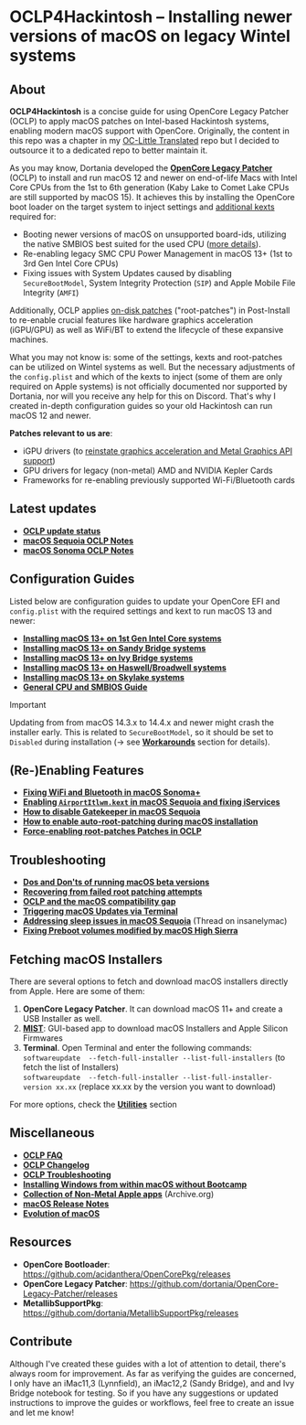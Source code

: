# OCLP4Hackintosh – Installing newer versions of macOS on legacy Wintel systems

## About
**OCLP4Hackintosh** is a concise guide for using OpenCore Legacy Patcher (OCLP) to apply macOS patches on Intel-based Hackintosh systems, enabling modern macOS support with OpenCore. Originally, the content in this repo was a chapter in my [OC-Little Translated](https://github.com/5T33Z0/OC-Little-Translated) repo but I decided to outsource it to a dedicated repo to better maintain it. 

As you may know, Dortania developed the [**OpenCore Legacy Patcher**](https://github.com/dortania/OpenCore-Legacy-Patcher) (OCLP) to install and run macOS 12 and newer on end-of-life Macs with Intel Core CPUs from the 1st to 6th generation (Kaby Lake to Comet Lake CPUs are still supported by macOS 15). It achieves this by installing the OpenCore boot loader on the target system to inject settings and [additional kexts](https://github.com/dortania/OpenCore-Legacy-Patcher/tree/main/payloads/Kexts) required for:

- Booting newer versions of macOS on unsupported board-ids, utilizing the native SMBIOS best suited for the used CPU ([more details](/09_Board-ID_VMM-Spoof/README.md)).
- Re-enabling legacy SMC CPU Power Management in macOS 13+ (1st to 3rd Gen Intel Core CPUs)
- Fixing issues with System Updates caused by disabling `SecureBootModel`, System Integrity Protection (`SIP`) and Apple Mobile File Integrity (`AMFI`)

Additionally, OCLP applies [on-disk patches](https://dortania.github.io/OpenCore-Legacy-Patcher/PATCHEXPLAIN.html#on-disk-patches) ("root-patches") in Post-Install to re-enable crucial features like hardware graphics acceleration (iGPU/GPU) as well as WiFi/BT to extend the lifecycle of these expansive machines.

What you may not know is: some of the settings, kexts and root-patches can  be utilized on Wintel systems as well. But the necessary adjustments of the `config.plist` and which of the kexts to inject (some of them are only required on Apple systems) is not officially documented nor supported by Dortania, nor will you receive any help for this on Discord. That's why I created in-depth configuration guides so your old Hackintosh can run macOS 12 and newer.

**Patches relevant to us are**:

- iGPU drivers (to [reinstate graphics acceleration and Metal Graphics API support](https://khronokernel.github.io/macos/2022/11/01/LEGACY-METAL-PART-1.html)) 
- GPU drivers for legacy (non-metal) AMD and NVIDIA Kepler Cards 
- Frameworks for re-enabling previously supported Wi-Fi/Bluetooth cards
 
## Latest updates
- [**OCLP update status**](/docs/OCLP_status.md)
- [**macOS Sequoia OCLP Notes**](/docs/Sequoia_Notes.md)
- [**macOS Sonoma OCLP Notes**](/docs/Sonoma_Notes.md)

## Configuration Guides
Listed below are configuration guides to update your OpenCore EFI and `config.plist` with the required settings and kext to run macOS 13 and newer:

- [**Installing macOS 13+ on 1st Gen Intel Core systems**](/Guides/Nehalem-Westmere-Lynnfield.md)
- [**Installing macOS 13+ on Sandy Bridge systems**](/Guides/Sandy_Bridge.md)
- [**Installing macOS 13+ on Ivy Bridge systems**](/Guides/Ivy_Bridge.md)
- [**Installing macOS 13+ on Haswell/Broadwell systems**](/Guides/Haswell-Broadwell.md)
- [**Installing macOS 13+ on Skylake systems**](/Guides/Skylake.md)
- [**General CPU and SMBIOS Guide**](/Guides/CPU_to_SMBIOS.md)

> [!IMPORTANT]
>
> Updating from from macOS 14.3.x to 14.4.x and newer might crash the installer early. This is related to `SecureBootModel`, so it should be set to `Disabled` during installation (&rarr; see [**Workarounds**](/W_Workarounds/macOS14.4.md) section for details).

## (Re-)Enabling Features
- [**Fixing WiFi and Bluetooth in macOS Sonoma+**](/Enable_Features/WiFi_Sonoma.md)
- [**Enabling `AirportItlwm.kext` in macOS Sequoia and fixing iServices**](/Enable_Features/AirportItllwm_Sequoia.md)
- [**How to disable Gatekeeper in macOS Sequoia**](/Guides/Disable_Gatekeeper.md)
- [**How to enable auto-root-patching during macOS installation**](/Guides/Auto-Patching.md)
- [**Force-enabling root-patches Patches in OCLP**](/Enable_Features/Force-enable_Root-Patches.md)

## Troubleshooting
- [**Dos and Don'ts of running macOS beta versions**](/docs/Beta_dos_donts.md)
- [**Recovering from failed root patching attempts**](/Guides/Reverting_Root_Patches.md)
- [**OCLP and the macOS compatibility gap**](/docs/Bridging_the_gap.md)
- [**Triggering macOS Updates via Terminal**](/docs/macOS_Update_Terminal.md)
- [**Addressing sleep issues in macOS Sequoia**](https://www.insanelymac.com/forum/topic/360040-macos-15-sequoia-does-not-enter-sleep-mode-properly/#comment-2826474) (Thread on insanelymac)
- [**Fixing Preboot volumes modified by macOS High Sierra**](/Guides/Fix_Preboot_High_Sierra.md)

## Fetching macOS Installers

There are several options to fetch and download macOS installers directly from Apple. Here are some of them:

1. **OpenCore Legacy Patcher**. It can download macOS 11+ and create a USB Installer as well.
2. [**MIST**](https://github.com/ninxsoft/Mist): GUI-based app to download macOS Installers and Apple Silicon Firmwares
3. **Terminal**. Open Terminal and enter the following commands:<br>
	`softwareupdate  --fetch-full-installer --list-full-installers` (to fetch the list of Installers)<br>
	`softwareupdate  --fetch-full-installer --list-full-installer-version xx.xx` (replace xx.xx by the version you want to download)

For more options, check the [**Utilities**](https://github.com/5T33Z0/OC-Little-Translated/tree/main/C_Utilities_and_Resources#getting-macos) section
 
## Miscellaneous
- [**OCLP FAQ**](https://dortania.github.io/OpenCore-Legacy-Patcher/FAQ.html#application-requirements)
- [**OCLP Changelog**](https://github.com/dortania/OpenCore-Legacy-Patcher/blob/main/CHANGELOG.md)
- [**OCLP Troubleshooting**](https://github.com/dortania/OpenCore-Legacy-Patcher/blob/main/docs/TROUBLESHOOTING.md)
- [**Installing Windows from within macOS without Bootcamp**](https://github.com/5T33Z0/OC-Little-Translated/blob/main/I_Windows/Install_Windows_NoBootcamp.md)
- [**Collection of Non-Metal Apple apps**](https://archive.org/details/apple-apps-for-non-metal-macs) (Archive.org)
- [**macOS Release Notes**](https://developer.apple.com/documentation/macos-release-notes)
- [**Evolution of macOS**](/macOS_Evolution.md)

## Resources

- **OpenCore Bootloader**: https://github.com/acidanthera/OpenCorePkg/releases
- **OpenCore Legacy Patcher**: https://github.com/dortania/OpenCore-Legacy-Patcher/releases
- **MetallibSupportPkg**: https://github.com/dortania/MetallibSupportPkg/releases

## Contribute
Although I've created these guides with a lot of attention to detail, there's always room for improvement. As far as verifying the guides are concerned, I only have an iMac11,3 (Lynnfield), an iMac12,2 (Sandy Bridge), and and Ivy Bridge notebook for testing. So if you have any suggestions or updated instructions to improve the guides or workflows, feel free to create an issue and let me know!
